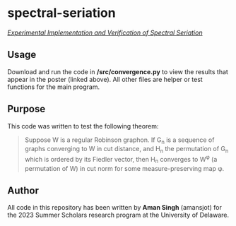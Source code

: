 # spectral-seriation

[*Experimental Implementation and Verification of Spectral Seriation*](https://drive.google.com/file/d/1rWICHKj5lT8UcbzgWpoFquKf18-Blq36/view?usp=sharing)

## Usage

Download and run the code in **/src/convergence.py** to view the results that appear in the poster (linked above). All other files are helper or test functions for the main program.

## Purpose

This code was written to test the following theorem:
> Suppose W is a regular Robinson graphon. If G<sub>n</sub> is a sequence of graphs converging to W in cut distance, and H<sub>n</sub> the permutation of G<sub>n</sub> which is ordered by its Fiedler vector, then H<sub>n</sub> converges to W<sup>φ</sup> (a permutation of W) in cut norm for some measure-preserving map φ. 


## Author

All code in this repository has been written by **Aman Singh** (amansjot) for the 2023 Summer Scholars research program at the University of Delaware.
